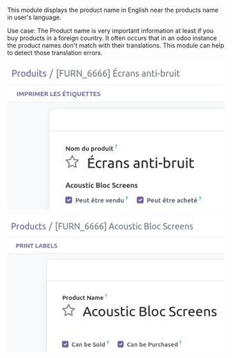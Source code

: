This module displays the product name in English near the products name
in user's language.

Use case: The Product name is very important information at least if you
buy products in a foreign country. It often occurs that in an odoo
instance the product names don't match with their translations. This
module can help to detect those translation errors.

![](../static/description/screen_french.png)

![](../static/description/screen_english.png)
